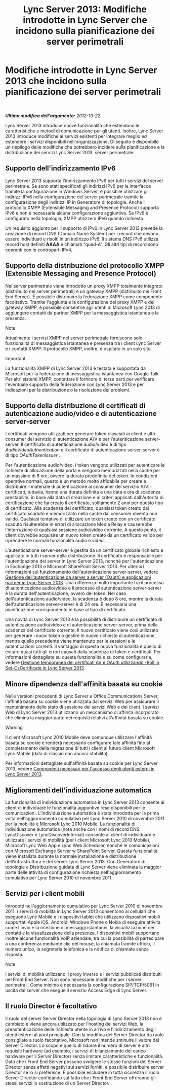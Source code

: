 ﻿---
title: 'Lync Server 2013: Modifiche introdotte in Lync Server che incidono sulla pianificazione dei server perimetrali'
TOCTitle: Modifiche introdotte in Lync Server 2013 che incidono sulla pianificazione dei server perimetrali
ms:assetid: 66305160-c9b8-4bc4-9f24-8ee8d9a294f7
ms:mtpsurl: https://technet.microsoft.com/it-it/library/JJ204965(v=OCS.15)
ms:contentKeyID: 49300809
ms.date: 08/24/2015
mtps_version: v=OCS.15
ms.translationtype: HT
---

# Modifiche introdotte in Lync Server 2013 che incidono sulla pianificazione dei server perimetrali

 

_**Ultima modifica dell'argomento:** 2012-10-22_

Lync Server 2013 introduce nuove funzionalità che estendono le caratteristiche e metodi di comunicazione per gli utenti. Inoltre, Lync Server 2013 introduce modifiche ai servizi esistenti per integrare meglio ed estendere i servizi disponibili nell'organizzazione. Di seguito è disponibile un riepilogo delle modifiche che potrebbero incidere sulla pianificazione e la distribuzione dei servizi Lync Server 2013  server perimetrale.

## Supporto dell'indirizzamento IPv6

Lync Server 2013 supporta l'indirizzamento IPv6 per tutti i servizi del server perimetrale. Se sono stati specificati gli indirizzi IPv6 per le interfacce tramite la configurazione in Windows Server, è possibile utilizzare gli indirizzi IPv6 nella configurazione del server perimetrale tramite la configurazione degli indirizzi IP in Generatore di topologie. Anche il protocollo XMPP (Extensible Messaging and Presence Protocol) supporta IPv6 e non è necessaria alcuna configurazione aggiuntiva. Se IPv6 è configurato nella topologia, XMPP utilizzerà IPv6 quando richiesto.

Un requisito aggiunto per il supporto di IPv6 in Lync Server 2013 prevede la creazione di record DNS (Domain Name System) per i record che devono essere individuati e risolti in un indirizzo IPv6. Il sistema DNS IPv6 utilizza record host definiti **AAAA** e chiamati "quad-A". Gli altri tipi di record sono coerenti con le controparti IPv4.

## Supporto della distribuzione del protocollo XMPP (Extensible Messaging and Presence Protocol)

Nel server perimetrale viene introdotto un proxy XMPP totalmente integrato (distribuito nei server perimetrali) e un gateway XMPP (distribuito nei Front End Server). È possibile distribuire la federazione XMPP come componente facoltativo. Tramite l'aggiunta e la configurazione del proxy XMPP e del gateway XMPP, è possibile consentire agli utenti di Microsoft Lync 2013 di aggiungere contatti da partner XMPP per la messaggistica istantanea e la presenza.


> [!NOTE]
> Attualmente i servizi XMPP nel server perimetrale forniscono solo funzionalità di messaggistica istantanea e presenza tra i client Lync Server e i contatti XMPP. Il protocollo XMPP, inoltre, è ospitato in un solo sito.



> [!IMPORTANT]  
> La funzionalità XMPP di Lync Server 2013 è testata e supportata da Microsoft per la federazione di messaggistica istantanea con Google Talk. Per altri sistemi XMPP, contattare il fornitore di terze parti per verificare l'eventuale supporto della federazione con Lync Server 2013 e per indicazioni per la distribuzione o la risoluzione dei problemi.

## Supporto della distribuzione di certificati di autenticazione audio/video e di autenticazione server-server

I certificati vengono utilizzati per generare token rilasciati ai client e altri consumer del servizio di autenticazione A/V e per l'autenticazione server-server. Il certificato di autenticazione audio/video è di tipo *AudioVideoAuthentication* e il certificato di autenticazione server-server è di tipo *OAuthTokenIssuer* .

Per l'autenticazione audio/video, i token vengono utilizzati per autenticare le richieste di allocazione della porta e vengono memorizzati nella cache per un massimo di 8 ore, ovvero la durata predefinita del token. In condizioni operative normali, questo è un metodo molto affidabile per creare e distribuire il materiale di autenticazione ai consumer del servizio A/V. I certificati, tuttavia, hanno una durata definita e una data e ora di scadenza prestabilite, in base alla data di creazione e ai criteri applicati dall'Autorità di certificazione che ha creato il certificato, solitamente 2 anni per questo tipo di certificato. Alla scadenza del certificato, qualsiasi token creato dal certificato scaduto e memorizzato nella cache dai consumer diventa non valido. Qualsiasi tentativo di utilizzare un token creato con un certificato scaduto risulterebbe in errori di allocazione Media Relay e causerebbe l'interruzione di qualsiasi sessione audio/video corrente. A questo punto, il client dovrebbe acquisire un nuovo token creato da un certificato valido per riprendere le normali funzionalità audio e video.

L'autenticazione server-server è gestita da un certificato globale richiesto e applicato in tutti i server della distribuzione. Il certificato è responsabile per l'autenticazione dei server in Lync Server 2013, nonché per l'autenticazione in Exchange 2013 e Microsoft SharePoint Server 2013. Per ulteriori informazioni sul funzionamento dell'autenticazione server-server, vedere [Gestione dell'autenticazione da server a server (Oauth) e applicazioni partner in Lync Server 2013](lync-server-2013-managing-server-to-server-authentication-oauth-and-partner-applications.md). Una differenza molto importante tra il processo di autenticazione audio/video e il processo di autenticazione server-server è la durata dell'autenticazione, ovvero dei token. Nel caso dell'autenticazione audio/video, la scadenza è dopo 8 ore, mentre la durata dell'autenticazione server-server è di 24 ore. È necessaria una pianificazione corrispondente in base al tipo di certificato.

Una novità di Lync Server 2013 è la possibilità di distribuire un certificato di autenticazione audio/video e di autenticazione server-server, prima della scadenza del certificato corrente. Il nuovo certificato viene così utilizzato per generare i nuovi token o gestire le nuove richieste di autenticazione, mentre quello precedente viene mantenuto per le sessioni e le autenticazioni correnti. Il vantaggio di questa nuova funzionalità è quello di evitare quasi tutti gli errori causati dalla scadenza di token e certificati. Per informazioni dettagliate su questa funzionalità e su come configurarla, vedere [Gestione temporanea dei certificati AV e OAuth utilizzando -Roll in Set-CsCertificate in Lync Server 2013](lync-server-2013-staging-av-and-oauth-certificates-using-roll-in-https://docs.microsoft.com/en-us/powershell/module/skype/Set-CsCertificate)

## Minore dipendenza dall'affinità basata su cookie

Nelle versioni precedenti di Lync Server e Office Communications Server, l'affinità basata su cookie viene utilizzata dai servizi Web per assicurare il mantenimento dello stato di sessione dei servizi Web e dei client. I servizi Web di Lync Server 2013 utilizzano un meccanismo di affinità incorporato che elimina la maggior parte dei requisiti relativi all'affinità basata su cookie.


> [!WARNING]
> Il client Microsoft Lync 2010 Mobile deve comunque utilizzare l'affinità basata su cookie e renderà necessario configurare tale affinità fino al completamento della migrazione di tutti i client al futuro client Microsoft Lync Mobile (data di rilascio non ancora stabilita).



Per informazioni dettagliate sull'affinità basata su cookie per Lync Server 2013, vedere [Componenti necessari per l'accesso degli utenti esterni in Lync Server 2013](lync-server-2013-components-required-for-external-user-access.md).

## Miglioramenti dell'individuazione automatica

La funzionalità di individuazione automatica in Lync Server 2013 consente ai client di individuare le funzionalità aggiuntive rese disponibili per le comunicazioni. L'individuazione automatica è stata introdotta per la prima volta nell'aggiornamento cumulativo per Lync Server 2010 di novembre 2011 per la mobilità e Microsoft Lync 2010 Mobile. La funzionalità di individuazione automatica (nota anche con i nomi di record DNS LyncDiscover e LyncDiscoverInternal) consente ai client di individuare e utilizzare i servizi di mobilità (per i client Microsoft Lync 2010 Mobile), Microsoft Lync Web App e Lync Web Scheduler, nonché le comunicazioni con Microsoft Exchange Server w SharePoint Server. Questa funzionalità viene installata durante la normale installazione e distribuzione dell'infrastruttura e dei server Lync Server 2013. Con Generatore di topologie e Distribuzione guidata di Lync Server viene eliminata la maggior parte delle attività di configurazione richiesta nell'aggiornamento cumulativo per Lync Server 2010 di novembre 2011.

## Servizi per i client mobili

Introdotti nell'aggiornamento cumulativo per Lync Server 2010 di novembre 2011, i servizi di mobilità in Lync Server 2013 consentono ai cellulari che eseguono Lync Mobile e i dispositivi tablet che utilizzano dispositivi mobili supportati Apple iOS, Android, Windows Phone o Nokia di eseguire attività come l'invio e la ricezione di messaggi istantanei, la visualizzazione dei contatti e la visualizzazione della presenza. I dispositivi mobili supportano inoltre alcune funzionalità VoIP aziendale, tra cui la possibilità di partecipare a una conferenza mediante clic del mouse, la chiamata tramite ufficio, il numero unico, la segreteria telefonica e la notifica di chiamate senza risposta.


> [!NOTE]
> I servizi di mobilità utilizzano il proxy inverso e i servizi pubblicati distribuiti nel Front End Server. Non sono necessarie modifiche per i server perimetrali. Come minimo è necessaria la configurazione SIP/TCP/5061 in uscita dal server che esegue il servizio Access Edge di Lync Server.



## Il ruolo Director è facoltativo

Il ruolo del server Server Director nella topologia di Lync Server 2013 non è cambiato e viene ancora utilizzato per l'hosting dei servizi Web, la preautenticazione delle richieste utente in arrivo e l'indirizzamento degli utenti esterni al pool principale. Con la modifica del Server Director da ruolo consigliato a ruolo facoltativo, Microsoft non intende sminuire il valore del Server Director. Lo scopo è quello di ridurre il numero di server e altri requisiti hardware (ad esempio, i servizi di bilanciamento del carico hardware per il Server Director) senza limitare caratteristiche e funzionalità. Dato che i Front End Server possono svolgere le stesse funzioni del Server Director senza effetti negativi sui servizi forniti, è possibile distribuire server Director se lo si preferisce. È possibile escludere in tutta sicurezza il ruolo Server Director confidando sul fatto che i Front End Server offriranno gli stessi servizi in sostituzione di un Server Director.

